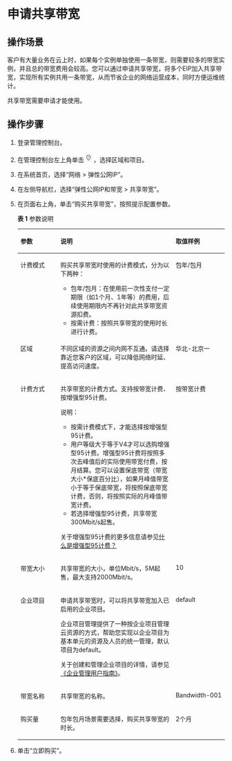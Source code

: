 # 申请共享带宽<a name="bandwidth_0003"></a>

## 操作场景<a name="zh-cn_topic_0118499046_section15598193716333"></a>

客户有大量业务在云上时，如果每个实例单独使用一条带宽，则需要较多的带宽实例，并且总的带宽费用会较高。您可以通过申请共享带宽，将多个EIP加入共享带宽，实现所有实例共用一条带宽，从而节省企业的网络运营成本，同时方便运维统计。

共享带宽需要申请才能使用。

## 操作步骤<a name="zh-cn_topic_0118499046_section1642012259343"></a>

1.  登录管理控制台。
2.  在管理控制台左上角单击![](figures/icon-region.png)，选择区域和项目。
3.  在系统首页，选择“网络 \> 弹性公网IP”。
4.  在左侧导航栏，选择“弹性公网IP和带宽 \> 共享带宽”。
5.  在页面右上角，单击“购买共享带宽”，按照提示配置参数。

    **表 1**  参数说明

    <a name="zh-cn_topic_0118499046_table66172324012"></a>
    <table><thead align="left"><tr id="zh-cn_topic_0118499046_row961717321403"><th class="cellrowborder" valign="top" width="19.24%" id="mcps1.2.4.1.1"><p id="zh-cn_topic_0118499046_p96014321509"><a name="zh-cn_topic_0118499046_p96014321509"></a><a name="zh-cn_topic_0118499046_p96014321509"></a>参数</p>
    </th>
    <th class="cellrowborder" valign="top" width="55.589999999999996%" id="mcps1.2.4.1.2"><p id="zh-cn_topic_0118499046_p14617123219015"><a name="zh-cn_topic_0118499046_p14617123219015"></a><a name="zh-cn_topic_0118499046_p14617123219015"></a>说明</p>
    </th>
    <th class="cellrowborder" valign="top" width="25.169999999999998%" id="mcps1.2.4.1.3"><p id="zh-cn_topic_0118499046_p1761714321014"><a name="zh-cn_topic_0118499046_p1761714321014"></a><a name="zh-cn_topic_0118499046_p1761714321014"></a>取值样例</p>
    </th>
    </tr>
    </thead>
    <tbody><tr id="zh-cn_topic_0118499046_row9617123212015"><td class="cellrowborder" valign="top" width="19.24%" headers="mcps1.2.4.1.1 "><p id="zh-cn_topic_0118499046_p1661718321501"><a name="zh-cn_topic_0118499046_p1661718321501"></a><a name="zh-cn_topic_0118499046_p1661718321501"></a>计费模式</p>
    </td>
    <td class="cellrowborder" valign="top" width="55.589999999999996%" headers="mcps1.2.4.1.2 "><p id="zh-cn_topic_0118499046_p1161712327017"><a name="zh-cn_topic_0118499046_p1161712327017"></a><a name="zh-cn_topic_0118499046_p1161712327017"></a>购买共享带宽时使用的计费模式，分为以下两种：</p>
    <a name="zh-cn_topic_0118499046_ul126179321707"></a><a name="zh-cn_topic_0118499046_ul126179321707"></a><ul id="zh-cn_topic_0118499046_ul126179321707"><li>包年/包月：在使用前一次性支付一定期限（如1个月、1年等）的费用，后续使用期限内不再针对此共享带宽资源扣费。</li><li>按需计费：按照共享带宽的使用时长进行计费。</li></ul>
    </td>
    <td class="cellrowborder" valign="top" width="25.169999999999998%" headers="mcps1.2.4.1.3 "><p id="zh-cn_topic_0118499046_p961710321902"><a name="zh-cn_topic_0118499046_p961710321902"></a><a name="zh-cn_topic_0118499046_p961710321902"></a>包年/包月</p>
    </td>
    </tr>
    <tr id="zh-cn_topic_0118499046_row1561719325016"><td class="cellrowborder" valign="top" width="19.24%" headers="mcps1.2.4.1.1 "><p id="zh-cn_topic_0118499046_p36172321508"><a name="zh-cn_topic_0118499046_p36172321508"></a><a name="zh-cn_topic_0118499046_p36172321508"></a>区域</p>
    </td>
    <td class="cellrowborder" valign="top" width="55.589999999999996%" headers="mcps1.2.4.1.2 "><p id="zh-cn_topic_0118499046_p1361719321701"><a name="zh-cn_topic_0118499046_p1361719321701"></a><a name="zh-cn_topic_0118499046_p1361719321701"></a>不同区域的资源之间内网不互通。请选择靠近您客户的区域，可以降低网络时延、提高访问速度。</p>
    </td>
    <td class="cellrowborder" valign="top" width="25.169999999999998%" headers="mcps1.2.4.1.3 "><p id="zh-cn_topic_0118499046_p1861710328010"><a name="zh-cn_topic_0118499046_p1861710328010"></a><a name="zh-cn_topic_0118499046_p1861710328010"></a>华北-北京一</p>
    </td>
    </tr>
    <tr id="zh-cn_topic_0118499046_row26175321409"><td class="cellrowborder" valign="top" width="19.24%" headers="mcps1.2.4.1.1 "><p id="zh-cn_topic_0118499046_p26172032902"><a name="zh-cn_topic_0118499046_p26172032902"></a><a name="zh-cn_topic_0118499046_p26172032902"></a>计费方式</p>
    </td>
    <td class="cellrowborder" valign="top" width="55.589999999999996%" headers="mcps1.2.4.1.2 "><p id="zh-cn_topic_0118499046_p9617123214016"><a name="zh-cn_topic_0118499046_p9617123214016"></a><a name="zh-cn_topic_0118499046_p9617123214016"></a>共享带宽的计费方式。支持按带宽计费、按增强型95计费。</p>
    <div class="note" id="zh-cn_topic_0118499046_note46171232603"><a name="zh-cn_topic_0118499046_note46171232603"></a><a name="zh-cn_topic_0118499046_note46171232603"></a><span class="notetitle"> 说明： </span><div class="notebody"><a name="zh-cn_topic_0118499046_ul9578828173212"></a><a name="zh-cn_topic_0118499046_ul9578828173212"></a><ul id="zh-cn_topic_0118499046_ul9578828173212"><li>按需计费模式下，才能选择按增强型95计费。</li><li>用户等级大于等于V4才可以选购增强型95计费。增强型95计费将按照多次去峰值后的实际使用带宽付费，按月结算。您可以设置保底带宽（带宽大小*保底百分比），如果月峰值带宽小于等于保底带宽，将按照保底带宽计费，否则，将按照实际的月峰值带宽计费。</li><li>若选择增强型95计费，共享带宽300Mbit/s起售。</li></ul>
    <p id="zh-cn_topic_0118499046_p222984861612"><a name="zh-cn_topic_0118499046_p222984861612"></a><a name="zh-cn_topic_0118499046_p222984861612"></a>关于增强型95计费的更多信息请参见<a href="https://support.huaweicloud.com/vpc_faq/faq_bandwidth_0009.html" target="_blank" rel="noopener noreferrer">什么是增强型95计费？</a></p>
    </div></div>
    </td>
    <td class="cellrowborder" valign="top" width="25.169999999999998%" headers="mcps1.2.4.1.3 "><p id="zh-cn_topic_0118499046_p1661773213017"><a name="zh-cn_topic_0118499046_p1661773213017"></a><a name="zh-cn_topic_0118499046_p1661773213017"></a>按带宽计费</p>
    </td>
    </tr>
    <tr id="zh-cn_topic_0118499046_row46178321702"><td class="cellrowborder" valign="top" width="19.24%" headers="mcps1.2.4.1.1 "><p id="zh-cn_topic_0118499046_p36179321106"><a name="zh-cn_topic_0118499046_p36179321106"></a><a name="zh-cn_topic_0118499046_p36179321106"></a>带宽大小</p>
    </td>
    <td class="cellrowborder" valign="top" width="55.589999999999996%" headers="mcps1.2.4.1.2 "><p id="zh-cn_topic_0118499046_p861718321503"><a name="zh-cn_topic_0118499046_p861718321503"></a><a name="zh-cn_topic_0118499046_p861718321503"></a>共享带宽的大小，单位Mbit/s，5M起售，最大支持2000Mbit/s。</p>
    </td>
    <td class="cellrowborder" valign="top" width="25.169999999999998%" headers="mcps1.2.4.1.3 "><p id="zh-cn_topic_0118499046_p96174321306"><a name="zh-cn_topic_0118499046_p96174321306"></a><a name="zh-cn_topic_0118499046_p96174321306"></a>10</p>
    </td>
    </tr>
    <tr id="zh-cn_topic_0118499046_row9617232206"><td class="cellrowborder" valign="top" width="19.24%" headers="mcps1.2.4.1.1 "><p id="zh-cn_topic_0118499046_p061713212020"><a name="zh-cn_topic_0118499046_p061713212020"></a><a name="zh-cn_topic_0118499046_p061713212020"></a>企业项目</p>
    </td>
    <td class="cellrowborder" valign="top" width="55.589999999999996%" headers="mcps1.2.4.1.2 "><p id="zh-cn_topic_0118499046_p4358158104112"><a name="zh-cn_topic_0118499046_p4358158104112"></a><a name="zh-cn_topic_0118499046_p4358158104112"></a>申请共享带宽时，可以将共享带宽加入已启用的企业项目。</p>
    <p id="zh-cn_topic_0118499046_p335916813413"><a name="zh-cn_topic_0118499046_p335916813413"></a><a name="zh-cn_topic_0118499046_p335916813413"></a>企业项目管理提供了一种按企业项目管理云资源的方式，帮助您实现以企业项目为基本单元的资源及人员的统一管理，默认项目为default。</p>
    <p id="zh-cn_topic_0118499046_p101101523810"><a name="zh-cn_topic_0118499046_p101101523810"></a><a name="zh-cn_topic_0118499046_p101101523810"></a>关于创建和管理企业项目的详情，请参见<a href="https://support.huaweicloud.com/usermanual-em/zh-cn_topic_0131965280.html" target="_blank" rel="noopener noreferrer">《企业管理用户指南》</a>。</p>
    </td>
    <td class="cellrowborder" valign="top" width="25.169999999999998%" headers="mcps1.2.4.1.3 "><p id="zh-cn_topic_0118499046_p6617132506"><a name="zh-cn_topic_0118499046_p6617132506"></a><a name="zh-cn_topic_0118499046_p6617132506"></a>default</p>
    </td>
    </tr>
    <tr id="zh-cn_topic_0118499046_row11956314313"><td class="cellrowborder" valign="top" width="19.24%" headers="mcps1.2.4.1.1 "><p id="zh-cn_topic_0118499046_p979514329312"><a name="zh-cn_topic_0118499046_p979514329312"></a><a name="zh-cn_topic_0118499046_p979514329312"></a>带宽名称</p>
    </td>
    <td class="cellrowborder" valign="top" width="55.589999999999996%" headers="mcps1.2.4.1.2 "><p id="zh-cn_topic_0118499046_p479512322316"><a name="zh-cn_topic_0118499046_p479512322316"></a><a name="zh-cn_topic_0118499046_p479512322316"></a>共享带宽的名称。</p>
    </td>
    <td class="cellrowborder" valign="top" width="25.169999999999998%" headers="mcps1.2.4.1.3 "><p id="zh-cn_topic_0118499046_p779619321039"><a name="zh-cn_topic_0118499046_p779619321039"></a><a name="zh-cn_topic_0118499046_p779619321039"></a>Bandwidth-001</p>
    </td>
    </tr>
    <tr id="zh-cn_topic_0118499046_row1617163216014"><td class="cellrowborder" valign="top" width="19.24%" headers="mcps1.2.4.1.1 "><p id="zh-cn_topic_0118499046_p16173328013"><a name="zh-cn_topic_0118499046_p16173328013"></a><a name="zh-cn_topic_0118499046_p16173328013"></a>购买量</p>
    </td>
    <td class="cellrowborder" valign="top" width="55.589999999999996%" headers="mcps1.2.4.1.2 "><p id="zh-cn_topic_0118499046_p2061717321307"><a name="zh-cn_topic_0118499046_p2061717321307"></a><a name="zh-cn_topic_0118499046_p2061717321307"></a>包年包月场景需要选择，购买共享带宽的时长。</p>
    </td>
    <td class="cellrowborder" valign="top" width="25.169999999999998%" headers="mcps1.2.4.1.3 "><p id="zh-cn_topic_0118499046_p1261793218016"><a name="zh-cn_topic_0118499046_p1261793218016"></a><a name="zh-cn_topic_0118499046_p1261793218016"></a>2个月</p>
    </td>
    </tr>
    </tbody>
    </table>

6.  单击“立即购买”。

